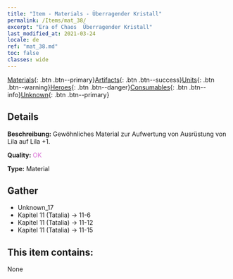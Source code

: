 ```yaml
---
title: "Item - Materials - Überragender Kristall"
permalink: /Items/mat_38/
excerpt: "Era of Chaos  Überragender Kristall"
last_modified_at: 2021-03-24
locale: de
ref: "mat_38.md"
toc: false
classes: wide
---
```

 [Materials](/de/Items/){: .btn .btn--primary}[Artifacts](/de/Items/Artifacts/){: .btn .btn--success}[Units](/de/Items/Units/){: .btn .btn--warning}[Heroes](/de/Items/Heroes/){: .btn .btn--danger}[Consumables](/de/Items/Consumables/){: .btn .btn--info}[Unknown](/de/Items/Unknown/){: .btn .btn--primary}

## Details
 **Beschreibung:** Gewöhnliches Material zur Aufwertung von Ausrüstung von Lila auf Lila +1.

 **Quality:** <span style="color: #DA70D6">OK</span>

 **Type:** Material

## Gather

*    Unknown_17 
*    Kapitel 11 (Tatalia) -> 11-6 
*    Kapitel 11 (Tatalia) -> 11-12 
*    Kapitel 11 (Tatalia) -> 11-15 

## This item contains:

  None

